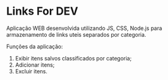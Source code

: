 # Links For DEV

Aplicação WEB desenvolvida utilizando JS, CSS, Node.js para armazenamento de links uteis separados por categoria.

Funções da aplicação:

1. Exibir itens salvos classificados por categoria;
2. Adicionar itens;
3. Excluir itens.

